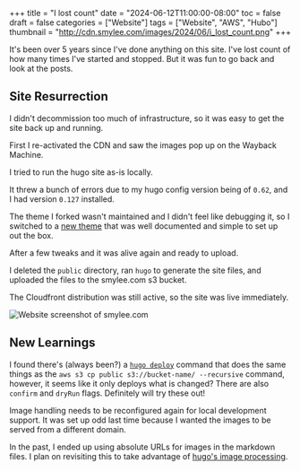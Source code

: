 +++
title = "I lost count"
date = "2024-06-12T11:00:00-08:00"
toc = false
draft = false
categories = ["Website"]
tags = ["Website", "AWS", "Hubo"]
thumbnail = "http://cdn.smylee.com/images/2024/06/i_lost_count.png"
+++
 
It's been over 5 years since I've done anything on this site. I've lost count of how many times I've started and stopped. But it was fun to go back and look at the posts.

## Site Resurrection

I didn't decommission too much of infrastructure, so it was easy to get the site back up and running.

First I re-activated the CDN and saw the images pop up on the Wayback Machine.

I tried to run the hugo site as-is locally.

It threw a bunch of errors due to my hugo config version being of `0.62`, and I had version `0.127` installed.

The theme I forked wasn't maintained and I didn't feel like debugging it, so I switched to a [new theme](https://github.com/CaiJimmy/hugo-theme-stack) that was well documented and simple to set up out the box.

After a few tweaks and it was alive again and ready to upload.

I deleted the `public` directory, ran `hugo` to generate the site files, and uploaded the files to the smylee.com s3 bucket.

The Cloudfront distribution was still active, so the site was live immediately.

![Website screenshot of smylee.com](/images/2024/06/its_alive.png)

## New Learnings

I found there's (always been?) a [`hugo deploy`](https://gohugo.io/hosting-and-deployment/hugo-deploy/#deploy) command that does the same things as the `aws s3 cp public s3://bucket-name/ --recursive` command, however, it seems like it only deploys what is changed? There are also `confirm` and `dryRun` flags. Definitely will try these out!

Image handling needs to be reconfigured again for local development support. It was set up odd last time because I wanted the images to be served from a different domain.

In the past, I ended up using absolute URLs for images in the markdown files. I plan on revisiting this to take advantage of [hugo's image processing](https://gohugo.io/content-management/image-processing/).

